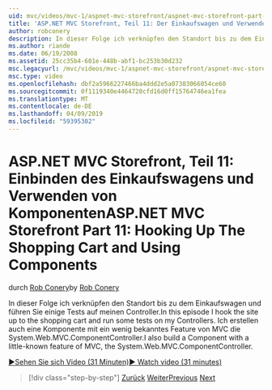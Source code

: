 ```yaml
---
uid: mvc/videos/mvc-1/aspnet-mvc-storefront/aspnet-mvc-storefront-part-11-hooking-up-the-shopping-cart-and-using-components
title: 'ASP.NET MVC Storefront, Teil 11: Der Einkaufswagen und Verwenden von Komponenten einbinden | Microsoft-Dokumentation'
author: robconery
description: In dieser Folge ich verknüpfen den Standort bis zu dem Einkaufswagen und führen Sie einige Tests auf meinen Controller. Ich erstellen auch eine Komponente mit ein wenig bekanntes Feature von MVC, te...
ms.author: riande
ms.date: 06/19/2008
ms.assetid: 25cc35b4-601e-448b-abf1-bc253b30d232
msc.legacyurl: /mvc/videos/mvc-1/aspnet-mvc-storefront/aspnet-mvc-storefront-part-11-hooking-up-the-shopping-cart-and-using-components
msc.type: video
ms.openlocfilehash: dbf2a5966227466ba4ddd2e5a07383066054ce60
ms.sourcegitcommit: 0f1119340e4464720cfd16d0ff15764746ea1fea
ms.translationtype: MT
ms.contentlocale: de-DE
ms.lasthandoff: 04/09/2019
ms.locfileid: "59395302"
---
```

# <a name="aspnet-mvc-storefront-part-11-hooking-up-the-shopping-cart-and-using-components"></a><span data-ttu-id="00958-104">ASP.NET MVC Storefront, Teil 11: Einbinden des Einkaufswagens und Verwenden von Komponenten</span><span class="sxs-lookup"><span data-stu-id="00958-104">ASP.NET MVC Storefront Part 11: Hooking Up The Shopping Cart and Using Components</span></span>

<span data-ttu-id="00958-105">durch [Rob Conery](https://github.com/robconery)</span><span class="sxs-lookup"><span data-stu-id="00958-105">by [Rob Conery](https://github.com/robconery)</span></span>

<span data-ttu-id="00958-106">In dieser Folge ich verknüpfen den Standort bis zu dem Einkaufswagen und führen Sie einige Tests auf meinen Controller.</span><span class="sxs-lookup"><span data-stu-id="00958-106">In this episode I hook the site up to the shopping cart and run some tests on my Controllers.</span></span> <span data-ttu-id="00958-107">Ich erstellen auch eine Komponente mit ein wenig bekanntes Feature von MVC die System.Web.MVC.ComponentController.</span><span class="sxs-lookup"><span data-stu-id="00958-107">I also build a Component with a little-known feature of MVC, the System.Web.MVC.ComponentController.</span></span>

[<span data-ttu-id="00958-108">&#9654;Sehen Sie sich Video (31 Minuten)</span><span class="sxs-lookup"><span data-stu-id="00958-108">&#9654; Watch video (31 minutes)</span></span>](https://channel9.msdn.com/Blogs/ASP-NET-Site-Videos/aspnet-mvc-storefront-part-11-hooking-up-the-shopping-cart-and-using-components)

> [!div class="step-by-step"]
> <span data-ttu-id="00958-109">[Zurück](aspnet-mvc-storefront-part-10-shopping-cart-refactor-and-authorization.md)
> [Weiter](aspnet-mvc-storefront-part-12-mocking.md)</span><span class="sxs-lookup"><span data-stu-id="00958-109">[Previous](aspnet-mvc-storefront-part-10-shopping-cart-refactor-and-authorization.md)
[Next](aspnet-mvc-storefront-part-12-mocking.md)</span></span>
